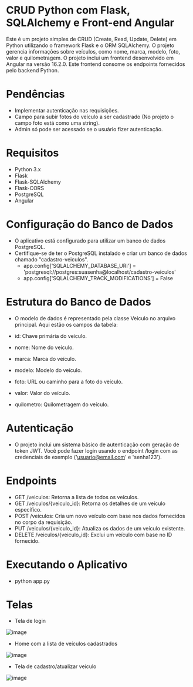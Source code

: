 # CRUD Python com Flask, SQLAlchemy e Front-end Angular
Este é um projeto simples de CRUD (Create, Read, Update, Delete) em Python utilizando o framework Flask e o ORM SQLAlchemy. O projeto gerencia informações sobre veículos, como nome, marca, modelo, foto, valor e quilometragem.
O projeto inclui um frontend desenvolvido em Angular na versão 16.2.0. Este frontend consome os endpoints fornecidos pelo backend Python.

# Pendências
- Implementar autenticação nas requisições.
- Campo para subir fotos do veículo a ser cadastrado (No projeto o campo foto está como uma string).
- Admin só pode ser acessado se o usuário fizer autenticação.

# Requisitos
- Python 3.x
- Flask
- Flask-SQLAlchemy
- Flask-CORS
- PostgreSQL
- Angular

# Configuração do Banco de Dados
- O aplicativo está configurado para utilizar um banco de dados PostgreSQL.
- Certifique-se de ter o PostgreSQL instalado e criar um banco de dados chamado "cadastro-veiculos".
  - app.config['SQLALCHEMY_DATABASE_URI'] = 'postgresql://postgres:suasenha@localhost/cadastro-veiculos'
  - app.config['SQLALCHEMY_TRACK_MODIFICATIONS'] = False


# Estrutura do Banco de Dados
- O modelo de dados é representado pela classe Veiculo no arquivo principal. Aqui estão os campos da tabela:

- id: Chave primária do veículo.
- nome: Nome do veículo.
- marca: Marca do veículo.
- modelo: Modelo do veículo.
- foto: URL ou caminho para a foto do veículo.
- valor: Valor do veículo.
- quilometro: Quilometragem do veículo.

# Autenticação
- O projeto inclui um sistema básico de autenticação com geração de token JWT. Você pode fazer login usando o endpoint /login com as credenciais de exemplo ('usuario@email.com' e 'senha123').

# Endpoints
- GET /veiculos: Retorna a lista de todos os veículos.
- GET /veiculos/{veiculo_id}: Retorna os detalhes de um veículo específico.
- POST /veiculos: Cria um novo veículo com base nos dados fornecidos no corpo da requisição.
- PUT /veiculos/{veiculo_id}: Atualiza os dados de um veículo existente.
- DELETE /veiculos/{veiculo_id}: Exclui um veículo com base no ID fornecido.

# Executando o Aplicativo
- python app.py


# Telas
- Tela de login
  
![image](https://github.com/alansouza19/python-angular-crud/assets/87431289/73a8cccd-dc3f-46d5-9538-15266898949f)


- Home com a lista de veículos cadastrados
  
![image](https://github.com/alansouza19/python-angular-crud/assets/87431289/9f409ae9-fdf2-474f-966a-9da9c0d46dc8)


- Tela de cadastro/atualizar veículo
  
![image](https://github.com/alansouza19/python-angular-crud/assets/87431289/be17c7b2-b4fd-4055-8095-db54159274c2)





